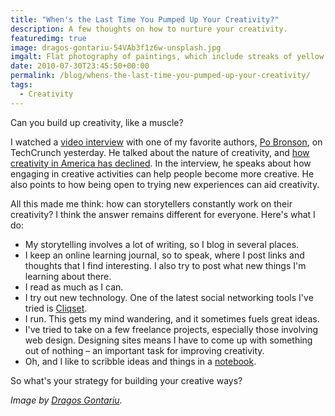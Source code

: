 ```yaml
---
title: "When's the Last Time You Pumped Up Your Creativity?"
description: A few thoughts on how to nurture your creativity.
featuredimg: true
image: dragos-gontariu-54VAb3f1z6w-unsplash.jpg
imgalt: Flat photography of paintings, which include streaks of yellow, pink, orange and blue.
date: 2010-07-30T23:45:50+00:00
permalink: /blog/whens-the-last-time-you-pumped-up-your-creativity/
tags:
  - Creativity
---
```


Can you build up creativity, like a muscle?

I watched a [video interview](http://techcrunch.com/2010/07/29/po-bronson-creativit/) with one of my favorite authors, [Po Bronson](http://www.pobronson.com/), on TechCrunch yesterday. He talked about the nature of creativity, and [how creativity in America has declined](http://www.newsweek.com/2010/07/10/the-creativity-crisis.html). In the interview, he speaks about how engaging in creative activities can help people become more creative. He also points to how being open to trying new experiences can aid creativity.

All this made me think: how can storytellers constantly work on their creativity? I think the answer remains different for everyone. Here's what I do:

  * My storytelling involves a lot of writing, so I blog in several places.
  * I keep an online learning journal, so to speak, where I post links and thoughts that I find interesting. I also try to post what new things I'm learning about there.
  * I read as much as I can.
  * I try out new technology. One of the latest social networking tools I've tried is [Cliqset](http://cliqset.com/).
  * I run. This gets my mind wandering, and it sometimes fuels great ideas.
  * I've tried to take on a few freelance projects, especially those involving web design. Designing sites means I have to come up with something out of nothing – an important task for improving creativity.
  * Oh, and I like to scribble ideas and things in a [notebook](/blog/important-non-digital-tool-for-any-creative/).

So what's your strategy for building your creative ways?

_Image by [Dragos Gontariu](https://unsplash.com/photos/54VAb3f1z6w)._